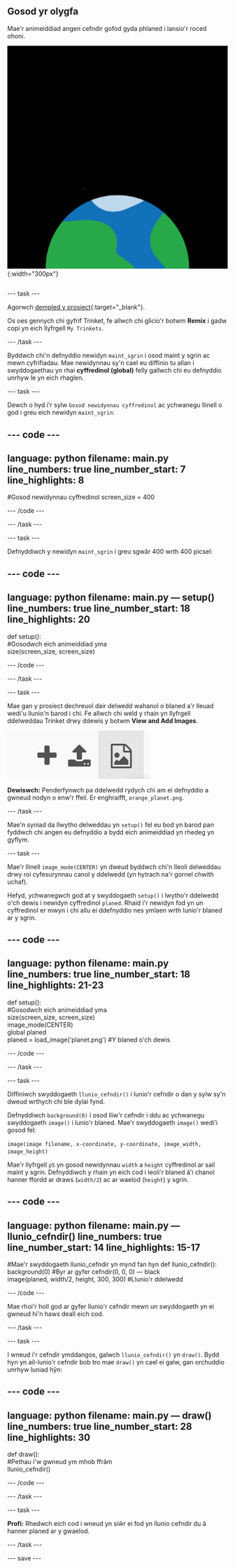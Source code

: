 ## Gosod yr olygfa

<div style="display: flex; flex-wrap: wrap">
<div style="flex-basis: 200px; flex-grow: 1; margin-right: 15px;">
Mae'r animeiddiad angen cefndir gofod gyda phlaned i lansio'r roced ohoni.
</div>
<div>

![Planed yn erbyn cefndir du.](images/step_2.png){:width="300px"}

</div>
</div>

--- task ---

Agorwch [dempled y prosiect](https://trinket.io/python/58565016a2){:target="_blank"}.

Os oes gennych chi gyfrif Trinket, fe allwch chi glicio'r botwm **Remix** i gadw copi yn eich llyfrgell `My Trinkets`.

--- /task ---

Byddwch chi'n defnyddio newidyn `maint_sgrin` i osod maint y sgrin ac mewn cyfrifiadau. Mae newidynnau sy'n cael eu diffinio tu allan i swyddogaethau yn rhai **cyffredinol (global)** felly gallwch chi eu defnyddio unrhyw le yn eich rhaglen.

--- task ---

Dewch o hyd i'r sylw `Gosod newidynnau cyffredinol` ac ychwanegu llinell o god i greu eich newidyn `maint_sgrin`:

--- code ---
---
language: python 
filename: main.py 
line_numbers: true 
line_number_start: 7
line_highlights: 8
---

#Gosod newidynnau cyffredinol
screen_size = 400

--- /code ---

--- /task ---

--- task ---

Defnyddiwch y newidyn `maint_sgrin` i greu sgwâr 400 wrth 400 picsel:

--- code ---
---
language: python 
filename: main.py — setup() 
line_numbers: true 
line_number_start: 18
line_highlights: 20
---

def setup():   
  #Gosodwch eich animeiddiad yma   
  size(screen_size, screen_size)


--- /code ---

--- /task ---

--- task ---

Mae gan y prosiect dechreuol dair delwedd wahanol o blaned a'r lleuad wedi'u llunio'n barod i chi. Fe allwch chi weld y rhain yn llyfrgell ddelweddau Trinket drwy ddewis y botwm **View and Add Images**.

![Symbol plws, symbol llwytho i fyny, a symbol delwedd. Mae'r symbol ddelwedd wedi'i amlygu.](images/trinket_image.png)

**Dewiswch:** Penderfynwch pa ddelwedd rydych chi am ei defnyddio a gwneud nodyn o enw'r ffeil. Er enghraifft, `orange_planet.png`.

--- /task ---

Mae'n syniad da llwytho delweddau yn `setup()` fel eu bod yn barod pan fyddwch chi angen eu defnyddio a bydd eich animeiddiad yn rhedeg yn gyflym.

--- task ---

Mae'r llinell `image_mode(CENTER)` yn dweud byddwch chi'n lleoli delweddau drwy roi cyfesurynnau canol y ddelwedd (yn hytrach na'r gornel chwith uchaf).

Hefyd, ychwanegwch god at y swyddogaeth `setup()` i lwytho'r ddelwedd o'ch dewis i newidyn cyffredinol `planed`. Rhaid i'r newidyn fod yn un cyffredinol er mwyn i chi allu ei ddefnyddio nes ymlaen wrth lunio'r blaned ar y sgrin.

--- code ---
---
language: python 
filename: main.py 
line_numbers: true 
line_number_start: 18
line_highlights: 21-23
---

def setup():   
  #Gosodwch eich animeiddiad yma   
  size(screen_size, screen_size)   
  image_mode(CENTER)   
  global planed   
  planed = load_image('planet.png') #Y blaned o'ch dewis


--- /code ---

--- /task ---

--- task ---

Diffiniwch swyddogaeth `llunio_cefndir()` i lunio'r cefndir o dan y sylw sy'n dweud wrthych chi ble dylai fynd.

Defnyddiwch `background(0)` i osod lliw'r cefndir i ddu ac ychwanegu swyddogaeth `image()` i lunio'r blaned. Mae'r swyddogaeth `image()` wedi'i gosod fel:

`image(image filename, x-coordinate, y-coordinate, image_width, image_height)`

Mae'r llyfrgell `p5` yn gosod newidynnau `width` a `height` cyffredinol ar sail maint y sgrin. Defnyddiwch y rhain yn eich cod i leoli'r blaned â'i chanol hanner ffordd ar draws (`width/2`) ac ar waelod (`height`) y sgrin.

--- code ---
---
language: python 
filename: main.py — llunio_cefndir() 
line_numbers: true 
line_number_start: 14
line_highlights: 15-17
---

#Mae'r swyddogaeth llunio_cefndir yn mynd fan hyn
def llunio_cefndir():   
  background(0) #Byr ar gyfer cefndir(0, 0, 0) — black    
  image(planed, width/2, height, 300, 300) #Llunio'r ddelwedd


--- /code ---

Mae rhoi'r holl god ar gyfer llunio'r cefndir mewn un swyddogaeth yn ei gwneud hi'n haws deall eich cod.

--- /task --- 

--- task ---

I wneud i'r cefndir ymddangos, galwch `llunio_cefndir()` yn `draw()`. Bydd hyn yn ail-lunio'r cefndir bob tro mae `draw()` yn cael ei galw, gan orchuddio unrhyw luniad hŷn:

--- code ---
---
language: python 
filename: main.py — draw() 
line_numbers: true 
line_number_start: 28
line_highlights: 30
---

def draw():   
  #Pethau i'w gwneud ym mhob ffrâm    
  llunio_cefndir()

--- /code ---

--- /task ---

--- task ---

**Profi:** Rhedwch eich cod i wneud yn siŵr ei fod yn llunio cefndir du â hanner planed ar y gwaelod.

--- /task ---

--- save ---
